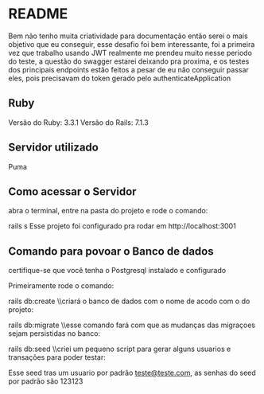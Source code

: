 # README
Bem não tenho muita criatividade para documentação então serei o mais objetivo que eu conseguir, esse desafio foi bem interessante, foi a primeira vez que trabalho usando JWT
realmente me prendeu muito nesse periodo do teste, a questão do swagger estarei deixando pra proxima, e os testes dos principais endpoints estão feitos a pesar de eu não conseguir passar eles, pois precisavam
do token gerado pelo authenticateApplication

## Ruby

Versão do Ruby: 3.3.1
Versão do Rails: 7.1.3

## Servidor utilizado

Puma

## Como acessar o Servidor
abra o terminal, entre na pasta do projeto e rode o comando:

rails s
Esse projeto foi configurado pra rodar em
http://localhost:3001

## Comando para povoar o Banco de dados

certifique-se que você tenha o Postgresql instalado e configurado

Primeiramente rode o comando:

rails db:create \\\criará o banco de dados com o nome de acodo com o do projeto:

rails db:migrate \\\esse comando fará com que as mudanças das migraçoes sejam persistidas no banco:

rails db:seed \\\criei um pequeno script para gerar alguns usuarios e transações para poder testar:

Esse seed tras um usuario por padrão teste@teste.com, as senhas do seed por padrão são 123123
